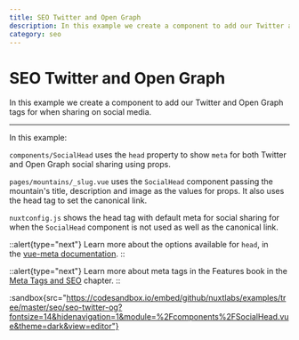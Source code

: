 ```yaml
---
title: SEO Twitter and Open Graph
description: In this example we create a component to add our Twitter and Open Graph tags for when sharing on social media.
category: seo
---
```


# SEO Twitter and Open Graph

In this example we create a component to add our Twitter and Open Graph tags for when sharing on social media.

---

In this example:

`components/SocialHead` uses the `head` property to show `meta` for both Twitter and Open Graph social sharing using props.

`pages/mountains/_slug.vue` uses the `SocialHead` component passing the mountain's title, description and image as the values for props. It also uses the head tag to set the canonical link.

`nuxtconfig.js` shows the head tag with default meta for social sharing for when the `SocialHead` component is not used as well as the canonical link.

::alert{type="next"}
Learn more about the options available for `head`, in the [vue-meta documentation](https://vue-meta.nuxtjs.org/api/#metainfo-properties).
::

::alert{type="next"}
Learn more about meta tags in the Features book in the [Meta Tags and SEO](/docs/features/meta-tags-seo) chapter.
::

:sandbox{src="https://codesandbox.io/embed/github/nuxtlabs/examples/tree/master/seo/seo-twitter-og?fontsize=14&hidenavigation=1&module=%2Fcomponents%2FSocialHead.vue&theme=dark&view=editor"}
